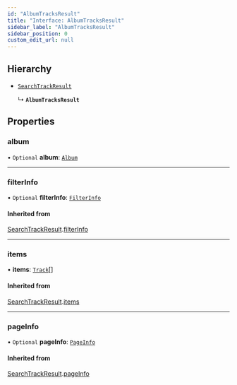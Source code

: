 ```yaml
---
id: "AlbumTracksResult"
title: "Interface: AlbumTracksResult"
sidebar_label: "AlbumTracksResult"
sidebar_position: 0
custom_edit_url: null
---
```


## Hierarchy

- [`SearchTrackResult`](SearchTrackResult.md)

  ↳ **`AlbumTracksResult`**

## Properties

### album

• `Optional` **album**: [`Album`](Album.md)

___

### filterInfo

• `Optional` **filterInfo**: [`FilterInfo`](FilterInfo.md)

#### Inherited from

[SearchTrackResult](SearchTrackResult.md).[filterInfo](SearchTrackResult.md#filterinfo)

___

### items

• **items**: [`Track`](Track.md)[]

#### Inherited from

[SearchTrackResult](SearchTrackResult.md).[items](SearchTrackResult.md#items)

___

### pageInfo

• `Optional` **pageInfo**: [`PageInfo`](PageInfo.md)

#### Inherited from

[SearchTrackResult](SearchTrackResult.md).[pageInfo](SearchTrackResult.md#pageinfo)
